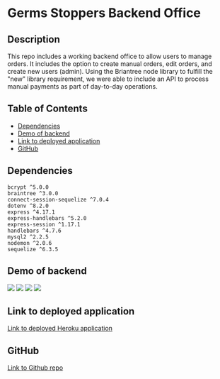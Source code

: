 # Germs Stoppers Backend Office

## Description
This repo includes a working backend office to allow users to manage orders. It includes the option to create manual orders, edit orders, and create new users (admin). Using the Briantree node library to fulfill the "new" library requirement, we were able to include an API to process manual payments as part of day-to-day operations.

## Table of Contents

* [Dependencies](#dependencies)<br />
* [Demo of backend](#demo-of-backend)<br />
* [Link to deployed application](#link-to-deployed-application)<br />
* [GitHub](#github)<br />

## Dependencies
```
bcrypt ^5.0.0 
braintree ^3.0.0 
connect-session-sequelize ^7.0.4 
dotenv ^8.2.0 
express ^4.17.1 
express-handlebars ^5.2.0 
express-session ^1.17.1 
handlebars ^4.7.6 
mysql2 ^2.2.5 
nodemon ^2.0.6 
sequelize ^6.3.5
```

## Demo of backend
![](https://user-images.githubusercontent.com/68674610/99117157-7eff5080-25b2-11eb-96fd-583e48669f4e.png)
![](https://user-images.githubusercontent.com/68674610/99117229-99d1c500-25b2-11eb-9735-e040b0871262.png)
![](https://user-images.githubusercontent.com/68674610/99117254-a3f3c380-25b2-11eb-8302-e7f718f1a2f2.png)
![](https://user-images.githubusercontent.com/68674610/99117281-ace49500-25b2-11eb-8b95-66304eb45a8e.png)

## Link to deployed application

[Link to deployed Heroku application](https://germ-stoppers-backend.herokuapp.com)

## GitHub

[Link to Github repo](https://github.com/vutanguofa/germ-stoppers-backend)

